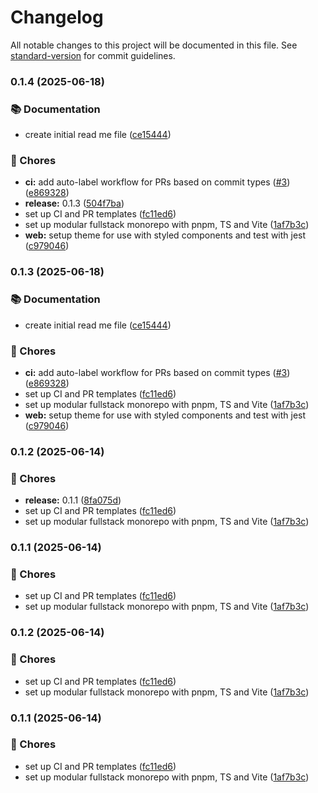 # Changelog

All notable changes to this project will be documented in this file. See [standard-version](https://github.com/conventional-changelog/standard-version) for commit guidelines.

### 0.1.4 (2025-06-18)

### 📚 Documentation

* create initial read me file ([ce15444](https://github.com/lorenaaxbastos/life-manager/commit/ce154440a44811f6fa4610572957a9c9c07fd4d2))

### 🧹 Chores

* **ci:** add auto-label workflow for PRs based on commit types ([#3](https://github.com/lorenaaxbastos/life-manager/issues/3)) ([e869328](https://github.com/lorenaaxbastos/life-manager/commit/e869328576ba8096eea06a9d0822413b11888645))
* **release:** 0.1.3 ([504f7ba](https://github.com/lorenaaxbastos/life-manager/commit/504f7bacc8badbfd6ab70c5701ed47000dd6f517))
* set up CI and PR templates ([fc11ed6](https://github.com/lorenaaxbastos/life-manager/commit/fc11ed6d78cf13779bc673623656879f507d2884))
* set up modular fullstack monorepo with pnpm, TS and Vite ([1af7b3c](https://github.com/lorenaaxbastos/life-manager/commit/1af7b3cf77ef4cf3d3c12c3df89e8594be5b450f))
* **web:** setup theme for use with styled components and test with jest ([c979046](https://github.com/lorenaaxbastos/life-manager/commit/c97904679ade80279ff9e08349c3418d7bb27886))

### 0.1.3 (2025-06-18)

### 📚 Documentation

* create initial read me file ([ce15444](https://github.com/lorenaaxbastos/life-manager/commit/ce154440a44811f6fa4610572957a9c9c07fd4d2))

### 🧹 Chores

* **ci:** add auto-label workflow for PRs based on commit types ([#3](https://github.com/lorenaaxbastos/life-manager/issues/3)) ([e869328](https://github.com/lorenaaxbastos/life-manager/commit/e869328576ba8096eea06a9d0822413b11888645))
* set up CI and PR templates ([fc11ed6](https://github.com/lorenaaxbastos/life-manager/commit/fc11ed6d78cf13779bc673623656879f507d2884))
* set up modular fullstack monorepo with pnpm, TS and Vite ([1af7b3c](https://github.com/lorenaaxbastos/life-manager/commit/1af7b3cf77ef4cf3d3c12c3df89e8594be5b450f))
* **web:** setup theme for use with styled components and test with jest ([c979046](https://github.com/lorenaaxbastos/life-manager/commit/c97904679ade80279ff9e08349c3418d7bb27886))

### 0.1.2 (2025-06-14)

### 🧹 Chores

- **release:**
  0.1.1 ([8fa075d](https://github.com/lorenaaxbastos/life-manager/commit/8fa075d372e44871f957143b86b30bd0ec7c89b1))
- set up CI and PR
  templates ([fc11ed6](https://github.com/lorenaaxbastos/life-manager/commit/fc11ed6d78cf13779bc673623656879f507d2884))
- set up modular fullstack monorepo with pnpm, TS and
  Vite ([1af7b3c](https://github.com/lorenaaxbastos/life-manager/commit/1af7b3cf77ef4cf3d3c12c3df89e8594be5b450f))

### 0.1.1 (2025-06-14)

### 🧹 Chores

- set up CI and PR
  templates ([fc11ed6](https://github.com/lorenaaxbastos/life-manager/commit/fc11ed6d78cf13779bc673623656879f507d2884))
- set up modular fullstack monorepo with pnpm, TS and
  Vite ([1af7b3c](https://github.com/lorenaaxbastos/life-manager/commit/1af7b3cf77ef4cf3d3c12c3df89e8594be5b450f))

### 0.1.2 (2025-06-14)

### 🧹 Chores

- set up CI and PR
  templates ([fc11ed6](https://github.com/lorenaaxbastos/life-manager/commit/fc11ed6d78cf13779bc673623656879f507d2884))
- set up modular fullstack monorepo with pnpm, TS and
  Vite ([1af7b3c](https://github.com/lorenaaxbastos/life-manager/commit/1af7b3cf77ef4cf3d3c12c3df89e8594be5b450f))

### 0.1.1 (2025-06-14)

### 🧹 Chores

- set up CI and PR
  templates ([fc11ed6](https://github.com/lorenaaxbastos/life-manager/commit/fc11ed6d78cf13779bc673623656879f507d2884))
- set up modular fullstack monorepo with pnpm, TS and
  Vite ([1af7b3c](https://github.com/lorenaaxbastos/life-manager/commit/1af7b3cf77ef4cf3d3c12c3df89e8594be5b450f))
